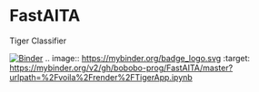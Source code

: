 # FastAITA
Tiger  Classifier

[![Binder](https://mybinder.org/badge_logo.svg)](https://mybinder.org/v2/gh/bobobo-prog/FastAITA/master?urlpath=%2Fvoila%2Frender%2FTigerApp.ipynb)
.. image:: https://mybinder.org/badge_logo.svg
 :target: https://mybinder.org/v2/gh/bobobo-prog/FastAITA/master?urlpath=%2Fvoila%2Frender%2FTigerApp.ipynb

